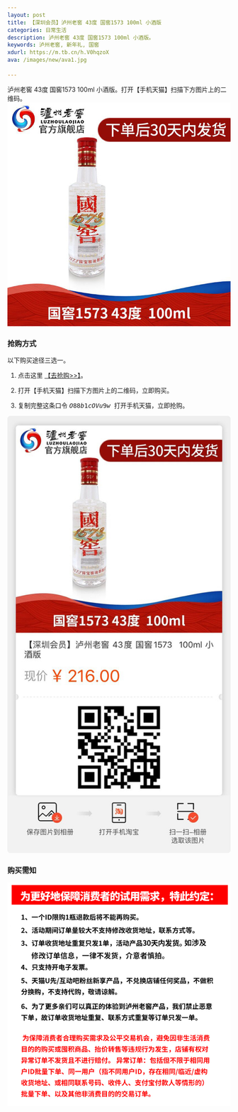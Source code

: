 ```yaml
---
layout: post
title: 【深圳会员】泸州老窖 43度 国窖1573 100ml 小酒版
categories: 日常生活
description: 泸州老窖 43度 国窖1573 100ml 小酒版。
keywords: 泸州老窖, 新年礼, 国窖
xdurl: https://m.tb.cn/h.V0hqzoX
ava: /images/new/ava1.jpg

---
```


泸州老窖 43度 国窖1573 100ml 小酒版。打开【手机天猫】扫描下方图片上的二维码。
![](/images/posts/lu-zhou-lao-jiao3.jpg)

### 抢购方式
<p></p>
以下购买途径三选一。

1. 点击这里 [【去抢购>>】](https://m.tb.cn/h.V0hqzoX )。

2. 打开【手机天猫】扫描下方图片上的二维码，立即购买。

3. 复制完整这条口令  <kbd> $O88b1cOVu9w$ </kbd>   打开手机天猫，立即抢购。


![](/images/posts/lu-zhou-lao-jiao.jpg)


### 购买需知

![](/images/posts/lu-zhou-laojiao2.png)
